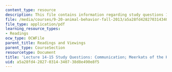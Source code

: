 ```yaml
---
content_type: resource
description: This file contains information regarding study questions 14-15.
file: /media/courses/9-20-animal-behavior-fall-2013/a5a28fd428270314340738d8e490e8f5_MIT9_20F13_L14_15_Qs.pdf
file_type: application/pdf
learning_resource_types:
- Readings
ocw_type: OCWFile
parent_title: Readings and Viewings
parent_type: CourseSection
resourcetype: Document
title: 'Lecture 14-15 Study Questions: Communication; Meerkats of the Kalahari Desert'
uid: a5a28fd4-2827-0314-3407-38d8e490e8f5
---
```


